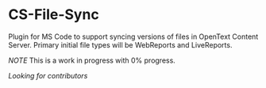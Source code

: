 # CS-File-Sync

Plugin for MS Code to support syncing versions of files in OpenText Content Server. Primary initial file types will be WebReports and LiveReports.

*NOTE* This is a work in progress with 0% progress.

*Looking for contributors*
